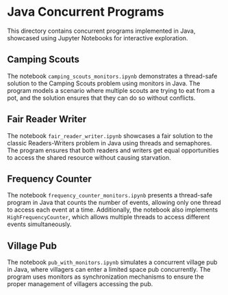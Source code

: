 # Java Concurrent Programs

This directory contains concurrent programs implemented in Java, showcased using Jupyter Notebooks for interactive exploration.

## Camping Scouts

The notebook `camping_scouts_monitors.ipynb` demonstrates a thread-safe solution to the Camping Scouts problem using monitors in Java. The program models a scenario where multiple scouts are trying to eat from a pot, and the solution ensures that they can do so without conflicts.

## Fair Reader Writer

The notebook `fair_reader_writer.ipynb` showcases a fair solution to the classic Readers-Writers problem in Java using threads and semaphores. The program ensures that both readers and writers get equal opportunities to access the shared resource without causing starvation.

## Frequency Counter

The notebook `frequency_counter_monitors.ipynb` presents a thread-safe program in Java that counts the number of events, allowing only one thread to access each event at a time. Additionally, the notebook also implements `HighFrequencyCounter`, which allows multiple threads to access different events simultaneously.

## Village Pub

The notebook `pub_with_monitors.ipynb` simulates a concurrent village pub in Java, where villagers can enter a limited space pub concurrently. The program uses monitors as synchronization mechanisms to ensure the proper management of villagers accessing the pub.
